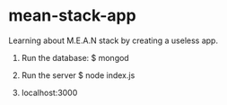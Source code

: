 # mean-stack-app
Learning about M.E.A.N stack by creating a useless app.

1. Run the database:
$ mongod

2. Run the server
$ node index.js

3. localhost:3000
